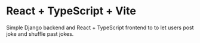 # React + TypeScript + Vite

Simple Django backend and React + TypeScript frontend to to let users post joke and shuffle past jokes.
